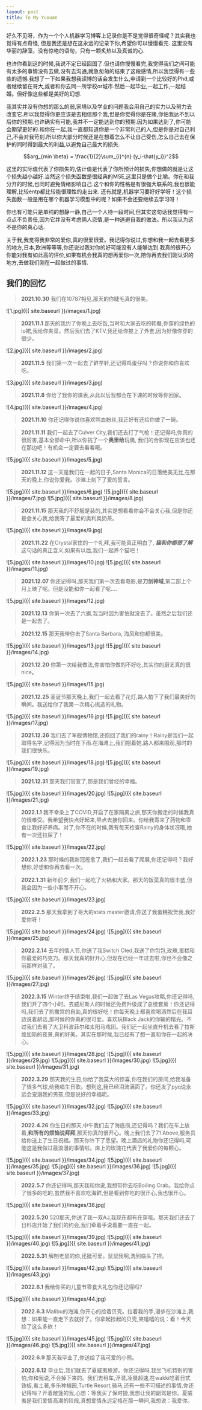 ```yaml
---
layout: post
title: To My Yuxuan
---
```




好久不见呀，作为一个个人机器学习博客上记录你是不是觉得很奇怪呢？其实我也觉得有点奇怪, 但是我还是想在这永远的记录下你,希望你可以慢慢看完.
这里没有华丽的辞藻，没有惊艳的语句，只有一颗炙热以及真诚的心.



也许你看到这的时候,我说不定已经回国了.但也请你慢慢看完,我觉得我们之间可能有太多的事情没有去做,没有去沟通,就急匆匆的结束了这段感情,所以我觉得有一些些的遗憾.我想了一下如果我想我读博的话会发生什么,申请到一个比较好的Phd,或者继续留在哥大,或者和你去同一所学校or城市.然后一起毕业,一起工作,一起结婚。但好像这些都是美好的幻想.

我其实并没有你想的那么的弱,家境以及学业的问题我会用自己的实力以及努力去改变它.所以我觉得你更应该是去相信那个我,但是你觉得你是在赌,你怕我达不到以后你的预期.也许确实有可能,我并不一定能达到你的预期.因为如果达到了,你可能会期望更好的.和你在一起,我一直都知道你是一个非常利己的人,但是你是对自己利己,不会对我苛刻.所以你大部分时候还是在想着怎么不让自己受伤,怎么自己去在保护的同时得到最大的利益,以避免自己最大的损失.

$$arg_{min \beta} = \frac{1}{2}\sum_{i}^{n} (y_i-\hat{y_i})^2$$

这里的实际值代表了你损失的,估计值是代表了你所预计的损失,你想做的就是让这个损失越小越好.当然这个损失函数是很经典的MSE,这里只是做个比喻。你在和我分开的时候,也同时避免情绪影响自己.这个和你的性格是有很强大联系的,我也很能理解,比较entp都比较能很理性的走出来. 还有就是,机器学习要好好学呀！这个损失函数一般是用在哪个机器学习模型中的呢？如果不会还要继续去学习呀！

你也有可能只是单纯的想静一静,自己一个人待一段时间,但其实这句话我觉得有一点点不负责任,因为它并没有考虑俩人恋情,是一种逃避自我的做法。所以我认为这不是你的真心话.

关于我,我觉得我非常的爱你,真的很爱很爱。我记得你说过,你想和我一起去看更多的地方,日本,欧洲等等等,你还说过我对你的好可能没有人能够达到.我真的很开心你能对我有如此高的评价,如果有机会我真的想再爱你一次,陪你再去我们刚认识的地方,去做我们刚在一起做过的事情.

## 我们的回忆

> **2021.10.30** 我们在10787相见,那天的你睫毛真的很美。

![1.jpg]({{ site.baseurl }}/images/1.jpg)

> **2021.11.1** 那天的我约了你晚上去吃饭,当时和大家去吃的韩餐,你穿的绿色的lo裙,我给你夹菜。然后我们去了KTV,我还给你披上了外套,因为好像你穿的很少。

![2.jpg]({{ site.baseurl }}/images/2.jpg)

> **2021.11.5** 我们第一次一起去了鲜芋轩,还记得鸡蛋仔吗？你说你和你喜欢吃。

![3.jpg]({{ site.baseurl }}/images/3.jpg)

> **2021.11.8** 你给了我你的课表,从此以后我都会在下课的时候等你回家。

![4.jpg]({{ site.baseurl }}/images/4.jpg)

> **2021.11.10** 你还记得你说你喜欢鸭血粉丝,我正好有还给你做了一碗。

> **2021.11.11** 我们一起去了Culver City,我们还去打了气枪！还记得吗,你真的很厉害,基本全部命中,所以你挑了一个**奥里给**玩偶, 我们的合影现在应该也还在那边吧！有机会一定要去看看哦。

![5.jpg]({{ site.baseurl }}/images/5.jpg)

> **2021.11.12** 这一天是我们在一起的日子,Santa Monica的日落绝美无比,在那天的晚上,你说你爱我。沙滩上刻下了爱的誓言。

![5.jpg]({{ site.baseurl }}/images/6.jpg)
![5.jpg]({{ site.baseurl }}/images/7.jpg)
![5.jpg]({{ site.baseurl }}/images/8.jpg)


> **2021.11.15** 那天我的不舒服是装的,其实是想看看你会不会关心我,但是你还是会关心我,给我寄了最爱的奥利奥奶茶。

![5.jpg]({{ site.baseurl }}/images/9.jpg)

> **2021.11.22** 在Crystal家住的一个礼拜,我可能真正明白了, ***猫和你都想了解*** 这句话的真正含义,如果有以后,我们一起养个猫吧！

![5.jpg]({{ site.baseurl }}/images/10.jpg)
![5.jpg]({{ site.baseurl }}/images/11.jpg)

> **2021.12.07** 你还记得吗,那天我们第一次去看电影,是**刀剑神域**,第二部上个月上映了呢。但是没能和你一起看了呢....

![5.jpg]({{ site.baseurl }}/images/12.jpg)

> **2021.12.13** 你第一次去了六旗,我当时因为害怕就没去了。虽然之后我们还是一起去了。

> **2021.12.15** 那天我带你去了Santa Barbara, 海风和你都很美。

![5.jpg]({{ site.baseurl }}/images/13.jpg)
![5.jpg]({{ site.baseurl }}/images/14.jpg)

> **2021.12.20** 你第一次给我做法,你害怕你做的不好吃,其实你的厨艺真的很nice。

![5.jpg]({{ site.baseurl }}/images/15.jpg)

> **2021.12.25** 圣诞节那天晚上,我们一起去看了花灯,路人拍下了我们最美好的瞬间。我送给你了我第一次精心挑选的礼物。

![5.jpg]({{ site.baseurl }}/images/16.jpg)
![5.jpg]({{ site.baseurl }}/images/17.jpg)


> **2021.12.26** 我们去了军舰博物馆,还抱回了我们的rainy！Rainy是我们一起取得名字,记得因为当时在下雨.在海滩上,我们抱着她,路人都来围观,那时的我们很快乐。


![5.jpg]({{ site.baseurl }}/images/18.jpg)
![5.jpg]({{ site.baseurl }}/images/19.jpg)


> **2021.12.31** 那天我们官宣了,那是我们曾经的幸福。

![5.jpg]({{ site.baseurl }}/images/20.jpg)
![5.jpg]({{ site.baseurl }}/images/21.jpg)

> **2022.1.1** 我不幸染上了COVID,开启了在家隔离之旅,那天你搬走的时候我真的很难受。我希望我快点好起来,早点去接你回来。你给我寄来了药物和零食让我好好养病。对了,你不在的时候,我有每天检查Rainy的身体状况哦,她有一次还拉屎了！

![5.jpg]({{ site.baseurl }}/images/22.jpg)

> **2022.1.23** 那时候的我新冠痊愈了,我们一起去看了爬展,你还记得吗？我好想你,好想和你再去看一次。

> **2022.1.31** 新年前夕,我们一起吃了火锅和大家。那天的饭菜真的很丰盛,但我会因为一些小事而不开心。

![5.jpg]({{ site.baseurl }}/images/23.jpg)


> **2022.2.5** 那天我拿到了哥大的stats master邀请,你送了我蛋糕祝贺我,我好爱你呀！

![5.jpg]({{ site.baseurl }}/images/24.jpg)
![5.jpg]({{ site.baseurl }}/images/25.jpg)

> **2022.2.14** 去年的情人节,你送了我Switch Oled,我送了你包包,玫瑰,蛋糕和你最爱的巧克力。那天我真的好开心,但现在已经一年过去啦,你也不会像之前那样对我了。

![5.jpg]({{ site.baseurl }}/images/26.jpg)
![5.jpg]({{ site.baseurl }}/images/27.jpg)

> **2022.3.15** Winter终于结束啦,我们一起做了去Las Vegas攻略,你还记得吗,我们开了四个小时。去威尼斯人的时候还免费升级成了总统套房！你还记得吗,我们去了凯撒宫的自助,真的很好吃！你每天晚上都喜欢喝酒然后在我耳边说着胡话,那时候的你真的很可爱。喜欢玩Black Jack的你输的精光。不过我们去看了大卫科波菲尔和太阳马戏团。我们还一起坐直升机去看了拉斯维加斯的夜景,真的好美。其实在那时候,我已经有了想一直和你在一起的决心。

![5.jpg]({{ site.baseurl }}/images/28.jpg)
![5.jpg]({{ site.baseurl }}/images/29.jpg)
![5.jpg]({{ site.baseurl }}/images/30.jpg)
![5.jpg]({{ site.baseurl }}/images/31.jpg)

> **2022.3.29** 那天我的生日,你给了我莫大的惊喜,你在我们的房间,给我准备了很多气球,给我唱生日歌。想到这,我已经泪流满面了。你还发了pyq说永远会宠溺我的男孩,但是说好的幸福呢。

![5.jpg]({{ site.baseurl }}/images/32.jpg)
![5.jpg]({{ site.baseurl }}/images/33.jpg)

> **2022.4.26** 你生日的那天,中午我们去了海底捞,还记得吗？我们在车上放着,**和所有的烦恼说拜拜**,那天你真的很开心。晚上我们去了71 Above,服务员给你送上了生日祝福。那天你许下了愿望。晚上酒店的礼物你还记得吗,可能这是我做过最浪漫的事情啦。床上的玫瑰花代表了我爱你的每颗心。

![5.jpg]({{ site.baseurl }}/images/34.jpg)
![5.jpg]({{ site.baseurl }}/images/35.jpg)
![5.jpg]({{ site.baseurl }}/images/36.jpg)
![5.jpg]({{ site.baseurl }}/images/37.jpg)

> **2022.5.7** 你还记得吗,那天我和你说,我想带你去吃Boiling Crab。我给你点了很多的吃的,虽然我不喜欢吃海鲜,但是看到你吃的很开心,我也很开心。

![5.jpg]({{ site.baseurl }}/images/38.jpg)

> **2022.5.20** 520那天,你送了我一双AJ,我现在都有在穿哦。那天我们还去了日料店开始了我们的约会,我们牵着手说着要一直在一起。

![5.jpg]({{ site.baseurl }}/images/39.jpg)
![5.jpg]({{ site.baseurl }}/images/40.jpg)
![5.jpg]({{ site.baseurl }}/images/41.jpg)

> **2022.5.31** 解剖老鼠的你,还挺可爱。鼠鼠我啊,洗到临头了捏。

![5.jpg]({{ site.baseurl }}/images/42.jpg)
![5.jpg]({{ site.baseurl }}/images/43.jpg)

> **2022.6.1** 我给你买的儿童节零食大礼包你还记得吗?

![5.jpg]({{ site.baseurl }}/images/44.jpg)

> **2022.6.3** Malibu的海滩,你开心的捡着贝壳。拉着我的手,漫步在沙滩上,我想：如果能一直走下去就好了。你拿起捡起的贝壳,笑嘻嘻的说：看！今天捡了这么多欸！

![5.jpg]({{ site.baseurl }}/images/45.jpg)
![5.jpg]({{ site.baseurl }}/images/46.jpg)
![5.jpg]({{ site.baseurl }}/images/47.jpg)

> **2022.6.9** 那天我毕业了,你送给了我可爱的小熊。

> **2022.6.12** 毕业后,我们就去了夏威夷旅游。你还记得吗,我坐飞机特别的害怕,你和我说,不会掉下来的。我们去租车,浮潜,凌晨超速,在wakki吃着日式铁板,看土著,多乐种植园,Turtle Resort,骑马,还有一些不可描述的事情,你还记得吗？开着敞篷的我,心想：等我买了保时捷,我想让我的副驾是你。夏威夷是我们爱情高潮的阶段,真想爱情永远定格在那一瞬间,我想说：我爱你。







































